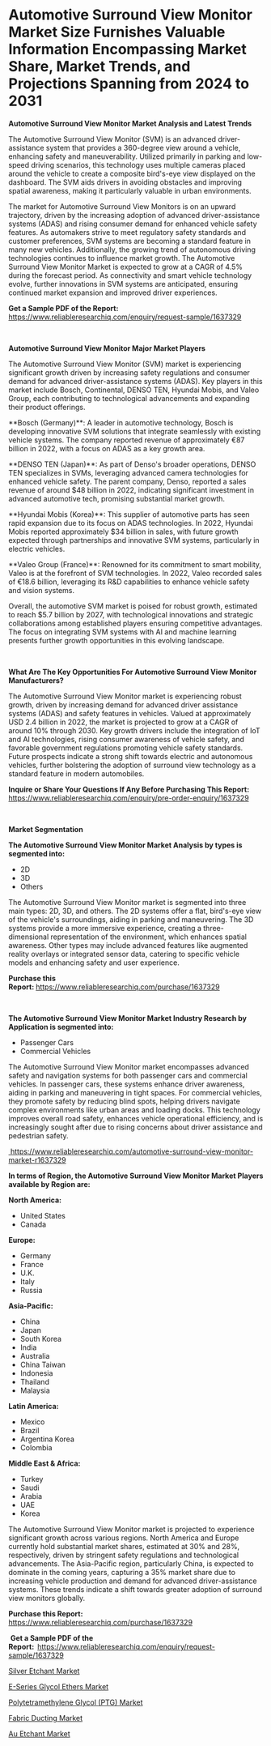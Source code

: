 <p><h1>Automotive Surround View Monitor Market Size Furnishes Valuable Information Encompassing Market Share, Market Trends, and Projections Spanning from 2024 to 2031</h1></p><p><strong>Automotive Surround View Monitor Market Analysis and Latest Trends</strong></p>
<p><p>The Automotive Surround View Monitor (SVM) is an advanced driver-assistance system that provides a 360-degree view around a vehicle, enhancing safety and maneuverability. Utilized primarily in parking and low-speed driving scenarios, this technology uses multiple cameras placed around the vehicle to create a composite bird's-eye view displayed on the dashboard. The SVM aids drivers in avoiding obstacles and improving spatial awareness, making it particularly valuable in urban environments.</p><p>The market for Automotive Surround View Monitors is on an upward trajectory, driven by the increasing adoption of advanced driver-assistance systems (ADAS) and rising consumer demand for enhanced vehicle safety features. As automakers strive to meet regulatory safety standards and customer preferences, SVM systems are becoming a standard feature in many new vehicles. Additionally, the growing trend of autonomous driving technologies continues to influence market growth. The Automotive Surround View Monitor Market is expected to grow at a CAGR of 4.5% during the forecast period. As connectivity and smart vehicle technology evolve, further innovations in SVM systems are anticipated, ensuring continued market expansion and improved driver experiences.</p></p>
<p><strong>Get a Sample PDF of the Report:&nbsp;</strong> <a href="https://www.reliableresearchiq.com/enquiry/request-sample/1637329">https://www.reliableresearchiq.com/enquiry/request-sample/1637329</a></p>
<p>&nbsp;</p>
<p><strong>Automotive Surround View Monitor Major Market Players</strong></p>
<p><p>The Automotive Surround View Monitor (SVM) market is experiencing significant growth driven by increasing safety regulations and consumer demand for advanced driver-assistance systems (ADAS). Key players in this market include Bosch, Continental, DENSO TEN, Hyundai Mobis, and Valeo Group, each contributing to technological advancements and expanding their product offerings.</p><p>**Bosch (Germany)**: A leader in automotive technology, Bosch is developing innovative SVM solutions that integrate seamlessly with existing vehicle systems. The company reported revenue of approximately €87 billion in 2022, with a focus on ADAS as a key growth area. </p><p>**DENSO TEN (Japan)**: As part of Denso's broader operations, DENSO TEN specializes in SVMs, leveraging advanced camera technologies for enhanced vehicle safety. The parent company, Denso, reported a sales revenue of around $48 billion in 2022, indicating significant investment in advanced automotive tech, promising substantial market growth.</p><p>**Hyundai Mobis (Korea)**: This supplier of automotive parts has seen rapid expansion due to its focus on ADAS technologies. In 2022, Hyundai Mobis reported approximately $34 billion in sales, with future growth expected through partnerships and innovative SVM systems, particularly in electric vehicles.</p><p>**Valeo Group (France)**: Renowned for its commitment to smart mobility, Valeo is at the forefront of SVM technologies. In 2022, Valeo recorded sales of €18.6 billion, leveraging its R&D capabilities to enhance vehicle safety and vision systems.</p><p>Overall, the automotive SVM market is poised for robust growth, estimated to reach $5.7 billion by 2027, with technological innovations and strategic collaborations among established players ensuring competitive advantages. The focus on integrating SVM systems with AI and machine learning presents further growth opportunities in this evolving landscape.</p></p>
<p>&nbsp;</p>
<p><strong>What Are The Key Opportunities For Automotive Surround View Monitor Manufacturers?</strong></p>
<p><p>The Automotive Surround View Monitor market is experiencing robust growth, driven by increasing demand for advanced driver assistance systems (ADAS) and safety features in vehicles. Valued at approximately USD 2.4 billion in 2022, the market is projected to grow at a CAGR of around 10% through 2030. Key growth drivers include the integration of IoT and AI technologies, rising consumer awareness of vehicle safety, and favorable government regulations promoting vehicle safety standards. Future prospects indicate a strong shift towards electric and autonomous vehicles, further bolstering the adoption of surround view technology as a standard feature in modern automobiles.</p></p>
<p><strong>Inquire or Share Your Questions If Any Before Purchasing This Report:</strong> <a href="https://www.reliableresearchiq.com/enquiry/pre-order-enquiry/1637329">https://www.reliableresearchiq.com/enquiry/pre-order-enquiry/1637329</a></p>
<p>&nbsp;</p>
<p><strong>Market Segmentation</strong></p>
<p><strong>The Automotive Surround View Monitor Market Analysis by types is segmented into:</strong></p>
<p><ul><li>2D</li><li>3D</li><li>Others</li></ul></p>
<p><p>The Automotive Surround View Monitor market is segmented into three main types: 2D, 3D, and others. The 2D systems offer a flat, bird's-eye view of the vehicle's surroundings, aiding in parking and maneuvering. The 3D systems provide a more immersive experience, creating a three-dimensional representation of the environment, which enhances spatial awareness. Other types may include advanced features like augmented reality overlays or integrated sensor data, catering to specific vehicle models and enhancing safety and user experience.</p></p>
<p><strong>Purchase this Report:&nbsp;</strong><a href="https://www.reliableresearchiq.com/purchase/1637329">https://www.reliableresearchiq.com/purchase/1637329</a></p>
<p>&nbsp;</p>
<p><strong>The Automotive Surround View Monitor Market Industry Research by Application is segmented into:</strong></p>
<p><ul><li>Passenger Cars</li><li>Commercial Vehicles</li></ul></p>
<p><p>The Automotive Surround View Monitor market encompasses advanced safety and navigation systems for both passenger cars and commercial vehicles. In passenger cars, these systems enhance driver awareness, aiding in parking and maneuvering in tight spaces. For commercial vehicles, they promote safety by reducing blind spots, helping drivers navigate complex environments like urban areas and loading docks. This technology improves overall road safety, enhances vehicle operational efficiency, and is increasingly sought after due to rising concerns about driver assistance and pedestrian safety.</p></p>
<p><a href="https://www.reliableresearchiq.com/automotive-surround-view-monitor-market-r1637329">&nbsp;https://www.reliableresearchiq.com/automotive-surround-view-monitor-market-r1637329</a></p>
<p><strong>In terms of Region, the Automotive Surround View Monitor Market Players available by Region are:</strong></p>
<p>
    <p> <strong> North America: </strong>
        <ul>
            <li>United States</li>
            <li>Canada</li>
        </ul>
        </p> 
    <p> <strong> Europe: </strong>
        <ul>
            <li>Germany</li>
            <li>France</li>
            <li>U.K.</li>
            <li>Italy</li>
            <li>Russia</li>
        </ul>
        </p> 
    <p> <strong> Asia-Pacific: </strong>
        <ul>
            <li>China</li>
            <li>Japan</li>
            <li>South Korea</li>
            <li>India</li>
            <li>Australia</li>
            <li>China Taiwan</li>
            <li>Indonesia</li>
            <li>Thailand</li>
            <li>Malaysia</li>
        </ul>
        </p> 
    <p> <strong> Latin America: </strong>
        <ul>
            <li>Mexico</li>
            <li>Brazil</li>
            <li>Argentina Korea</li>
            <li>Colombia</li>
        </ul>
        </p> 
    <p> <strong> Middle East & Africa: </strong>
        <ul>
            <li>Turkey</li>
            <li>Saudi</li>
            <li>Arabia</li>
            <li>UAE</li>
            <li>Korea</li>
        </ul>
    </p>
    </p>
<p><p>The Automotive Surround View Monitor market is projected to experience significant growth across various regions. North America and Europe currently hold substantial market shares, estimated at 30% and 28%, respectively, driven by stringent safety regulations and technological advancements. The Asia-Pacific region, particularly China, is expected to dominate in the coming years, capturing a 35% market share due to increasing vehicle production and demand for advanced driver-assistance systems. These trends indicate a shift towards greater adoption of surround view monitors globally.</p></p>
<p><strong>Purchase this Report: </strong><a href="https://www.reliableresearchiq.com/purchase/1637329">https://www.reliableresearchiq.com/purchase/1637329</a></p>
<p>&nbsp;<strong>Get a Sample PDF of the Report:&nbsp;&nbsp;</strong><a href="https://www.reliableresearchiq.com/enquiry/request-sample/1637329">https://www.reliableresearchiq.com/enquiry/request-sample/1637329</a></p>
<p><strong></strong></p>
<p><p><a href="https://www.linkedin.com/pulse/navigating-silver-etchant-market-expert-analysis-forecast-lx6ie?trackingId=6ZQYodzrS1OhKUjh40CWNw%3D%3D">Silver Etchant Market</a></p><p><a href="https://medium.com/@samiarahman09/e-series-glycol-ethers-industry-insights-report-analyzing-e-series-glycol-ethers-market-trends-55bf06c3e232?postPublishedType=repub">E-Series Glycol Ethers Market</a></p><p><a href="https://medium.com/@samiarahman09/global-polytetramethylene-glycol-ptg-market-size-is-expected-to-reach-at-a-cagr-of-9-6-73a4cf8115ad?postPublishedType=repub">Polytetramethylene Glycol (PTG) Market</a></p><p><a href="https://issuu.com/reportprime-2/docs/fabric-ducting-market-size-2030.ppt_e92ce9cf5e4cdc">Fabric Ducting Market</a></p><p><a href="https://www.linkedin.com/pulse/au-etchant-market-size-growth-industry-analysis-segmentation-rt8be?trackingId=i0H2YlLsSa2LoLbhOZbhLQ%3D%3D">Au Etchant Market</a></p></p>